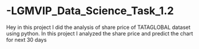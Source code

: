 # -LGMVIP_Data_Science_Task_1.2
Hey in this project I did the analysis of share price of TATAGLOBAL dataset using python. In this project I analyzed the share price and predict the chart for next 30 days
